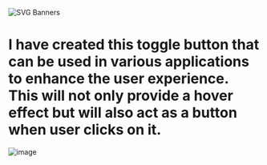 ![SVG Banners](https://svg-banners.vercel.app/api?type=glitch&text1=Toggle_Button&width=1200&height=200)
# I have created this toggle button that can be used in various applications to enhance the user experience. This will not only provide a hover effect but will also act as a button when user clicks on it.

![image](https://user-images.githubusercontent.com/96367023/213914324-3d4378db-c35b-488e-a054-d8c1e6f978a7.png)
